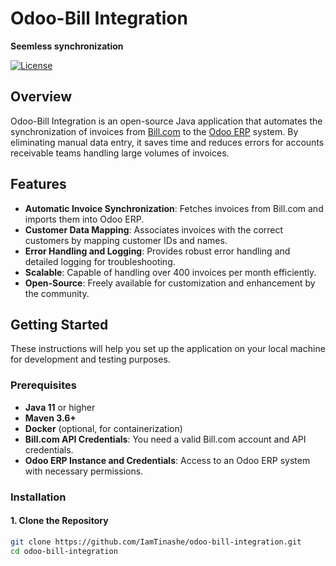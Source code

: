 # Odoo-Bill Integration
**Seemless synchronization**

[![License](https://img.shields.io/badge/license-MIT-blue.svg)](LICENSE)

## Overview

Odoo-Bill Integration is an open-source Java application that automates the synchronization of invoices from [Bill.com](https://www.bill.com/) to the [Odoo ERP](https://www.odoo.com/) system. By eliminating manual data entry, it saves time and reduces errors for accounts receivable teams handling large volumes of invoices.

## Features

- **Automatic Invoice Synchronization**: Fetches invoices from Bill.com and imports them into Odoo ERP.
- **Customer Data Mapping**: Associates invoices with the correct customers by mapping customer IDs and names.
- **Error Handling and Logging**: Provides robust error handling and detailed logging for troubleshooting.
- **Scalable**: Capable of handling over 400 invoices per month efficiently.
- **Open-Source**: Freely available for customization and enhancement by the community.

## Getting Started

These instructions will help you set up the application on your local machine for development and testing purposes.

### Prerequisites

- **Java 11** or higher
- **Maven 3.6+**
- **Docker** (optional, for containerization)
- **Bill.com API Credentials**: You need a valid Bill.com account and API credentials.
- **Odoo ERP Instance and Credentials**: Access to an Odoo ERP system with necessary permissions.

### Installation

#### 1. Clone the Repository

```bash
git clone https://github.com/IamTinashe/odoo-bill-integration.git
cd odoo-bill-integration

